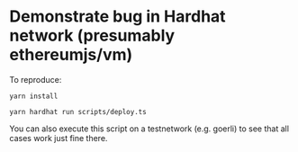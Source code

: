 # Demonstrate bug in Hardhat network (presumably ethereumjs/vm)

To reproduce:

`yarn install`

`yarn hardhat run scripts/deploy.ts`

You can also execute this script on a testnetwork (e.g. goerli) to see that all cases work just fine there.
